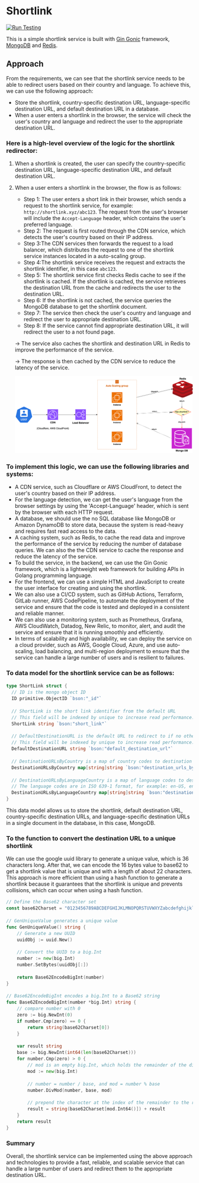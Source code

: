 # Shortlink
[![Run Testing](https://github.com/bos-hieu/shortlink/actions/workflows/testing.yml/badge.svg?branch=main)](https://github.com/bos-hieu/shortlink/actions/workflows/testing.yml)

This is a simple shortlink service is built with [Gin Gonic](https://github.com/gin-gonic/gin) framework, [MongoDB](https://www.mongodb.com/docs/drivers/go/current/quick-start/) and [Redis](https://github.com/redis/go-redis).

## Approach
From the requirements, we can see that the shortlink service needs to be able to redirect users based on their country and language. To achieve this, we can use the following approach:
- Store the shortlink, country-specific destination URL, language-specific destination URL, and default destination URL in a database.
- When a user enters a shortlink in the browser, the service will check the user's country and language and redirect the user to the appropriate destination URL.

### Here is a high-level overview of the logic for the shortlink redirector:
1. When a shortlink is created, the user can specify the country-specific destination URL, language-specific destination URL, and default destination URL.
2. When a user enters a shortlink in the browser, the flow is as follows:
   - Step 1: The user enters a short link in their browser, which sends a request to the shortlink service, for example: `http://shortlink.xyz/abc123`. The request from the user's browser will include the `Accept-Language` header, which contains the user's preferred language.
   - Step 2: The request is first routed through the CDN service, which detects the user's country based on their IP address.
   - Step 3:The CDN services then forwards the request to a load balancer, which distributes the request to one of the shortlink service instances located in a auto-scaling group.
   - Step 4:The shortlink service receives the request and extracts the shortlink identifier, in this case `abc123`.
   - Step 5: The shortlink service first checks Redis cache to see if the shortlink is cached. If the shortlink is cached, the service retrieves the destination URL from the cache and redirects the user to the destination URL.
   - Step 6: If the shortlink is not cached, the service queries the MongoDB database to get the shortlink document.
   - Step 7: The service then check the user's country and language and redirect the user to appropriate destination URL. 
   - Step 8: If the service cannot find appropriate destination URL, it will redirect the user to a not found page.
   
   -> The service also caches the shortlink and destination URL in Redis to improve the performance of the service. 

   -> The response is then cached by the CDN service to reduce the latency of the service.

   ![shortlink high-level architect](assets/images/shortlink.png)


### To implement this logic, we can use the following libraries and systems:
- A CDN service, such as Cloudflare or AWS CloudFront, to detect the user's country based on their IP address.
- For the language detection, we can get the user's language from the browser settings by using the 'Accept-Language' header, which is sent by the browser with each HTTP request.
- A database, we should use the no SQL database like MongoDB or Amazon DynamoDB to store data, because the system is read-heavy and requires fast read access to the data.
- A caching system, such as Redis, to cache the read data and improve the performance of the service by reducing the number of database queries. We can also the the CDN service to cache the response and reduce the latency of the service.
- To build the service, in the backend, we can use the Gin Gonic framework, which is a lightweight web framework for building APIs in Golang programming language.
- For the frontend, we can use a simple HTML and JavaScript to create the user interface for creating and using the shortlink.
- We can also use a CI/CD system, such as GitHub Actions, Terraform, GitLab runner, AWS CodePipeline, to automate the deployment of the service and ensure that the code is tested and deployed in a consistent and reliable manner.
- We can also use a monitoring system, such as Prometheus, Grafana, AWS CloudWatch, Datadog, New Relic, to monitor, alert, and audit the service and ensure that it is running smoothly and efficiently.
- In terms of scalability and high availability, we can deploy the service on a cloud provider, such as AWS, Google Cloud, Azure, and use auto-scaling, load balancing, and multi-region deployment to ensure that the service can handle a large number of users and is resilient to failures.

### To data model for the shortlink service can be as follows:
```go
type ShortLink struct {
  // ID is the mongo object ID
  ID primitive.ObjectID `bson:"_id"`

  // ShortLink is the short link identifier from the default URL
  // This field will be indexed by unique to increase read performance.
  ShortLink string `bson:"short_link"`

  // DefaultDestinationURL is the default URL to redirect to if no other rules are matched
  // This field will be indexed by unique to increase read performance.
  DefaultDestinationURL string `bson:"default_destination_url"`

  // DestinationURLsByCountry is a map of country codes to destination URLs
  DestinationURLsByCountry map[string]string `bson:"destination_urls_by_country"`

  // DestinationURLsByLanguageCountry is a map of language codes to destination URLs
  // The language codes are in ISO 639-1 format, for example: en-US, en-GB, fr-FR, etc.
  DestinationURLsByLanguageCountry map[string]string `bson:"destination_urls_by_language_country"`
}
```
This data model allows us to store the shortlink, default destination URL, country-specific destination URLs, and language-specific destination URLs in a single document in the database, in this case, MongoDB.

### To the function to convert the destination URL to a unique shortlink
We can use the google uuid library to generate a unique value, which is 36 characters long. 
After that, we can encode the 16 bytes value to base62 to get a shortlink value that is unique and with a length of about 22 characters.
This approach is more efficient than using a hash function to generate a shortlink because it guarantees that the shortlink is unique and prevents collisions, which can occur when using a hash function.
```go
// Define the Base62 character set
const base62Charset = "0123456789ABCDEFGHIJKLMNOPQRSTUVWXYZabcdefghijklmnopqrstuvwxyz"

// GenUniqueValue generates a unique value
func GenUniqueValue() string {
	// Generate a new UUID
	uuidObj := uuid.New()

	// Convert the UUID to a big.Int
	number := new(big.Int)
	number.SetBytes(uuidObj[:])

	return Base62EncodeBigInt(number)
}

// Base62EncodeBigInt encodes a big.Int to a Base62 string
func Base62EncodeBigInt(number *big.Int) string {
	// compare number with 0
	zero := big.NewInt(0)
	if number.Cmp(zero) == 0 {
		return string(base62Charset[0])
	}

	var result string
	base := big.NewInt(int64(len(base62Charset)))
	for number.Cmp(zero) > 0 {
		// mod is an empty big.Int, which holds the remainder of the division operation (number % base)
		mod := new(big.Int)

		// number = number / base, and mod = number % base
		number.DivMod(number, base, mod)

		// prepend the character at the index of the remainder to the result
		result = string(base62Charset[mod.Int64()]) + result
	}
	return result
}
```

### Summary
Overall, the shortlink service can be implemented using the above approach and technologies to provide a fast, reliable, and scalable service that can handle a large number of users and redirect them to the appropriate destination URL.